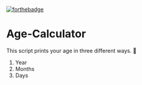 [![forthebadge](https://forthebadge.com/images/featured/featured-built-with-love.svg)](https://forthebadge.com)
# Age-Calculator
This script prints your age in three different ways. 👻
1. Year
2. Months
3. Days
